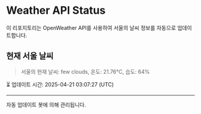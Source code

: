 
# Weather API Status

이 리포지토리는 OpenWeather API를 사용하여 서울의 날씨 정보를 자동으로 업데이트합니다.

## 현재 서울 날씨
> 서울의 현재 날씨: few clouds, 온도: 21.76°C, 습도: 64%

⏳ 업데이트 시간: 2025-04-21 03:07:27 (UTC)

---
자동 업데이트 봇에 의해 관리됩니다.
